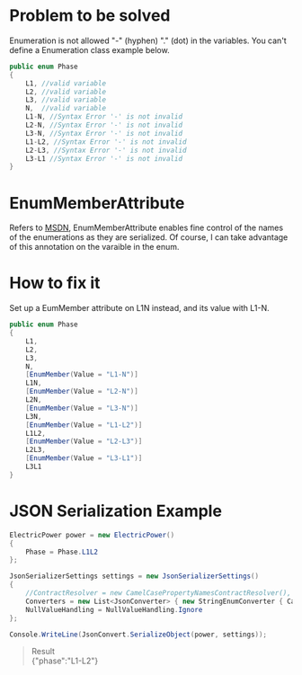 # Problem to be solved
Enumeration is not allowed "-" (hyphen) "." (dot) in the variables. You can't define a Enumeration class example below.

```csharp
public enum Phase
{
    L1, //valid variable
    L2, //valid variable
    L3, //valid variable
    N,  //valid variable
    L1-N, //Syntax Error '-' is not invalid
    L2-N, //Syntax Error '-' is not invalid
    L3-N, //Syntax Error '-' is not invalid
    L1-L2, //Syntax Error '-' is not invalid
    L2-L3, //Syntax Error '-' is not invalid
    L3-L1 //Syntax Error '-' is not invalid
}
```

# EnumMemberAttribute

Refers to [MSDN](https://msdn.microsoft.com/zh-tw/library/system.runtime.serialization.enummemberattribute(v=vs.110).aspx), EnumMemberAttribute enables fine control of the names of the enumerations as they are serialized. Of course, I can take advantage of this annotation on the varaible in the enum.

# How to fix it

Set up a EumMember attribute on L1N instead, and its value with L1-N.

```csharp
public enum Phase
{
    L1,
    L2,
    L3,
    N,
    [EnumMember(Value = "L1-N")]
    L1N,
    [EnumMember(Value = "L2-N")]
    L2N,
    [EnumMember(Value = "L3-N")]
    L3N,
    [EnumMember(Value = "L1-L2")]
    L1L2,
    [EnumMember(Value = "L2-L3")]
    L2L3,
    [EnumMember(Value = "L3-L1")]
    L3L1
}
```
# JSON Serialization Example
```csharp
ElectricPower power = new ElectricPower()
{
    Phase = Phase.L1L2
};

JsonSerializerSettings settings = new JsonSerializerSettings()
{
    //ContractResolver = new CamelCasePropertyNamesContractResolver(),
    Converters = new List<JsonConverter> { new StringEnumConverter { CamelCaseText = true } }, //Specified CamelCaseText StringConverter
    NullValueHandling = NullValueHandling.Ignore
};

Console.WriteLine(JsonConvert.SerializeObject(power, settings));
```

> Result  
>     {"phase":"L1-L2"}
